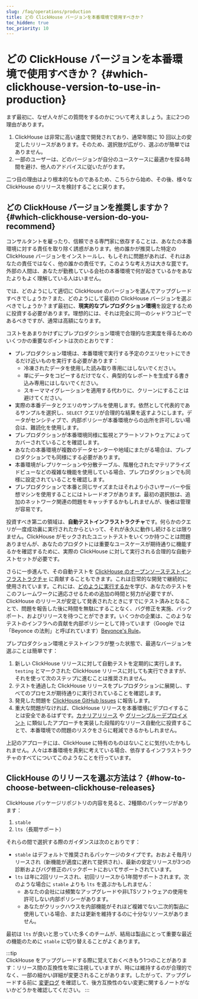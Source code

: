 ```yaml
---
slug: /faq/operations/production
title: どの ClickHouse バージョンを本番環境で使用すべきか？
toc_hidden: true
toc_priority: 10
---
```


# どの ClickHouse バージョンを本番環境で使用すべきか？ {#which-clickhouse-version-to-use-in-production}

まず最初に、なぜ人々がこの質問をするのかについて考えましょう。主に2つの理由があります。

1. ClickHouse は非常に高い速度で開発されており、通常年間に 10 回以上の安定したリリースがあります。そのため、選択肢が広がり、選ぶのが簡単ではありません。
2. 一部のユーザーは、どのバージョンが自分のユースケースに最適かを探る時間を避け、他人のアドバイスに従いたがります。

二つ目の理由はより根本的なものであるため、こちらから始め、その後、様々な ClickHouse のリリースを検討することに戻ります。

## どの ClickHouse バージョンを推奨しますか？ {#which-clickhouse-version-do-you-recommend}

コンサルタントを雇ったり、信頼できる専門家に依存することは、あなたの本番環境に対する責任を取り除く誘惑があります。他の誰かが推奨した特定の ClickHouse バージョンをインストールし、もしそれに問題があれば、それはあなたの責任ではなく、他の誰かの責任です。このような考え方は大きな罠です。外部の人間は、あなたが勤務している会社の本番環境で何が起きているかをあなたよりもよく理解している人はいません。

では、どのようにして適切に ClickHouse のバージョンを選んでアップグレードすべきでしょうか？また、どのようにして最初の ClickHouse バージョンを選ぶべきでしょうか？まず最初に、**現実的なプレプロダクション環境**を設定するために投資する必要があります。理想的には、それは完全に同一のシャドウコピーであるべきですが、通常は高額になります。

コストをあまりかけずにプレプロダクション環境で合理的な忠実度を得るためのいくつかの重要なポイントは次のとおりです：

- プレプロダクション環境は、本番環境で実行する予定のクエリセットにできるだけ近いものを実行する必要があります：
    - 冷凍されたデータを使用した読み取り専用にはしないでください。
    - 単にデータをコピーするだけでなく、典型的なレポートを生成する書き込み専用にはしないでください。
    - スキーママイグレーションを適用する代わりに、クリーンにすることは避けてください。
- 実際の本番データとクエリのサンプルを使用します。依然として代表的であるサンプルを選択し、`SELECT` クエリが合理的な結果を返すようにします。データがセンシティブで、内部ポリシーが本番環境からの出所を許可しない場合は、難読化を使用します。
- プレプロダクションが本番環境同様に監視とアラートソフトウェアによってカバーされていることを確認します。
- あなたの本番環境が複数のデータセンターや地域にまたがる場合は、プレプロダクションでも同様にする必要があります。
- 本番環境がレプリケーションや分散テーブル、階層化されたマテリアライズドビューなどの複雑な機能を使用している場合、プレプロダクションでも同様に設定されていることを確認します。
- プレプロダクションで本番と同じサイズまたはそれより小さいサーバーや仮想マシンを使用することにはトレードオフがあります。最初の選択肢は、追加のネットワーク関連の問題をキャッチするかもしれませんが、後者は管理が容易です。

投資すべき第二の領域は、**自動テストインフラストラクチャ**です。何らかのクエリが一度成功裏に実行されたからといって、それが永久に動作し続けるとは限りません。ClickHouse がモックされたユニットテストをいくつか持つことは問題ありませんが、あなたのプロダクトには重要なユースケースが期待通りに機能するかを確認するために、実際の ClickHouse に対して実行される合理的な自動テストセットが必要です。

さらに一歩進んで、その自動テストを [ClickHouse のオープンソーステストインフラストラクチャ](https://github.com/ClickHouse/ClickHouse/tree/master/tests) に貢献することもできます。これは日常的な開発で継続的に使用されています。これには、[どのように実行するか](../../development/tests.md)を学び、あなたのテストをこのフレームワークに適応させるための追加の時間と努力が必要ですが、ClickHouse のリリースが安定して発表されたときにすでにテスト済みとなることで、問題を報告した後に時間を無駄にすることなく、バグ修正を実施、バックポート、およびリリースを待つことができます。いくつかの企業は、このようなテストのインフラへの貢献を内部ポリシーとして持っています（Google では「Beyonce の法則」と呼ばれています）[Beyonce's Rule](https://www.oreilly.com/library/view/software-engineering-at/9781492082781/ch01.html#policies_that_scale_well)。

プレプロダクション環境とテストインフラが整った状態で、最適なバージョンを選ぶことは簡単です：

1. 新しい ClickHouse リリースに対して自動テストを定期的に実行します。`testing` とマークされた ClickHouse リリースに対しても実行できますが、それを使って次のステップに進むことは推奨されません。
2. テストを通過した ClickHouse リリースをプレプロダクションに展開し、すべてのプロセスが期待通りに実行されていることを確認します。
3. 発見した問題を [ClickHouse GitHub Issues](https://github.com/ClickHouse/ClickHouse/issues) に報告します。
4. 重大な問題がなければ、ClickHouse リリースを本番環境にデプロイすることは安全であるはずです。[カナリアリリース](https://martinfowler.com/bliki/CanaryRelease.html) や [グリーンブルーデプロイメント](https://martinfowler.com/bliki/BlueGreenDeployment.html) に類似したアプローチを実装した段階的なリリース自動化に投資することで、本番環境での問題のリスクをさらに軽減できるかもしれません。

上記のアプローチには、ClickHouse に特有のものはないことに気付いたかもしれません。人々は本番環境を真剣に考えている場合、依存するインフラストラクチャのすべてについてこのようなことを行っています。

## ClickHouse のリリースを選ぶ方法は？ {#how-to-choose-between-clickhouse-releases}

ClickHouse パッケージリポジトリの内容を見ると、2種類のパッケージがあります：

1. `stable`
2. `lts`（長期サポート）

それらの間で選択する際のガイダンスは次のとおりです：

- `stable` はデフォルトで推奨されるパッケージのタイプです。おおよそ毎月リリースされ（新機能が適度に遅れて提供され）、最新の安定リリースが3つの診断およびバグ修正のバックポートにおいてサポートされています。
- `lts` は年に2回リリースされ、初回リリースから1年間サポートされます。次のような場合に `stable` よりも `lts` を選ぶかもしれません：
    - あなたの会社には頻繁なアップグレードや非LTSソフトウェアの使用を許可しない内部ポリシーがあります。
    - あなたがクリックハウスを内部機能がそれほど複雑でない二次的製品に使用している場合、または更新を維持するのに十分なリソースがありません。

最初は `lts` が良いと思っていた多くのチームが、結局は製品にとって重要な最近の機能のために `stable` に切り替えることがよくあります。

:::tip    
ClickHouse をアップグレードする際に覚えておくべきもう1つのことがあります：リリース間の互換性を常に注視していますが、時には維持するのが合理的でなく、一部の細かい詳細が変更されることがあります。したがって、アップグレードする前に [変更ログ](/whats-new/changelog/index.md) を確認して、後方互換性のない変更に関するノートがないかどうかを確認してください。
:::
